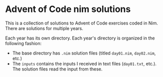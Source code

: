 # Advent of Code nim solutions

This is a collection of solutions to Advent of Code exercises coded in Nim. There are solutions for multiple years.

Each year has its own directory. Each year's directory is organized in the following fashion:

- The base directory has `.nim` solution files (titled `day01.nim`, `day02.nim`, etc.)  
- The `inputs` contains the inputs I received in text files (`day01.txt`, etc.). The solution files read the input from these.
